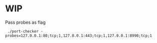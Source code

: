# WIP


Pass probes as flag
```
 ./port-checker -probes=127.0.0.1:80;tcp;1,127.0.0.1:443;tcp;1,127.0.0.1:8990;tcp;1
```
